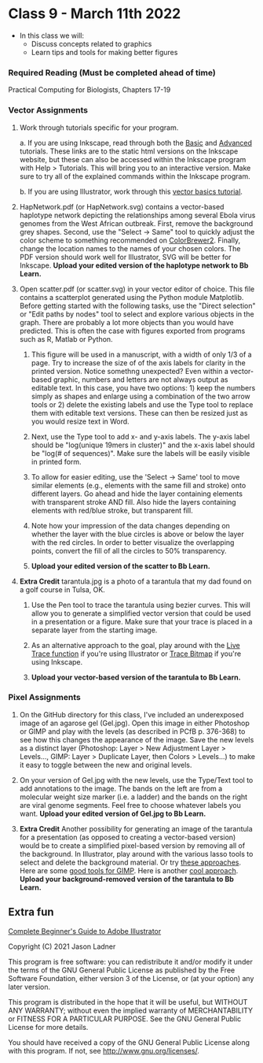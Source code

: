 # Class 9 - March 11th 2022
- In this class we will:
    - Discuss concepts related to graphics
    - Learn tips and tools for making better figures

### Required Reading (**Must be completed ahead of time**)
Practical Computing for Biologists, Chapters 17-19


### Vector Assignments

1. Work through tutorials specific for your program. 

    a. If you are using Inkscape, read through both the [Basic](https://inkscape.org/en/doc/tutorials/basic/tutorial-basic.html) and [Advanced](https://inkscape.org/en/doc/tutorials/advanced/tutorial-advanced.html) tutorials. These links are to the static html versions on the Inkscape website, but these can also be accessed within the Inkscape program with Help > Tutorials. This will bring you to an interactive version. Make sure to try all of the explained commands within the Inkscape program. 

    b. If you are using Illustrator, work through this [vector basics tutorial](https://www.youtube.com/watch?v=GFY0_EMVYDw&feature=youtu.be).


1. HapNetwork.pdf (or HapNetwork.svg) contains a vector-based haplotype network depicting the relationships among several Ebola virus genomes from the West African outbreak. First, remove the background grey shapes. Second, use the "Select -> Same" tool to quickly adjust the color scheme to something recommended on [ColorBrewer2](http://colorbrewer2.org). Finally, change the location names to the names of your chosen colors. The PDF version should work well for Illustrator, SVG will be better for Inkscape. **Upload your edited version of the haplotype network to Bb Learn.**

2. Open scatter.pdf (or scatter.svg) in your vector editor of choice. This file contains a scatterplot generated using the Python module Matplotlib. Before getting started with the following tasks, use the "Direct selection" or "Edit paths by nodes" tool to select and explore various objects in the graph. There are probably a lot more objects than you would have predicted. This is often the case with figures exported from programs such as R, Matlab or Python. 

    1. This figure will be used in a manuscript, with a width of only 1/3 of a page. Try to increase the size of of the axis labels for clarity in the printed version. Notice somethng unexpected? Even within a vector-based graphic, numbers and letters are not always output as editable text. In this case, you have two options: 1) keep the numbers simply as shapes and enlarge using a combination of the two arrow tools or 2) delete the existing labels and use the Type tool to replace them with editable text versions. These can then be resized just as you would resize text in Word. 

    2. Next, use the Type tool to add x- and y-axis labels. The y-axis label should be "log(unique 19mers in cluster)" and the x-axis label should be "log(# of sequences)". Make sure the labels will be easily visible in printed form. 

    3. To allow for easier editing, use the 'Select -> Same' tool to move similar elements (e.g., elements with the same fill and stroke) onto different layers. Go ahead and hide the layer containing elements with transparent stroke AND fill. Also hide the layers containing elements with red/blue stroke, but transparent fill. 

    4. Note how your impression of the data changes depending on whether the layer with the blue circles is above or below the layer with the red circles. In order to better visualize the overlapping points, convert the fill of all the circles to 50% transparency. 
    
    5. **Upload your edited version of the scatter to Bb Learn.**

3. **Extra Credit** tarantula.jpg is a photo of a tarantula that my dad found on a golf course in Tulsa, OK. 
    1. Use the Pen tool to trace the tarantula using bezier curves. This will allow you to generate a simplified vector version that could be used in a presentation or a figure. Make sure that your trace is placed in a separate layer from the starting image. 

    2. As an alternative approach to the goal, play around with the [Live Trace function](https://helpx.adobe.com/illustrator/using/tracing-artwork-live-trace-or.html) if you're using Illustrator or [Trace Bitmap](http://goinkscape.com/how-to-vectorize-in-inkscape/) if you're using Inkscape.
    
    3.  **Upload your vector-based version of the tarantula to Bb Learn.**


### Pixel Assignments

1. On the GitHub directory for this class, I've included an underexposed image of an agarose gel (Gel.jpg). Open this image in either Photoshop or GIMP and play with the levels (as described in PCfB p. 376-368) to see how this changes the appearance of the image. Save the new levels as a distinct layer (Photoshop: Layer > New Adjustment Layer > Levels..., GIMP: Layer > Duplicate Layer, then Colors > Levels...) to make it easy to toggle between the new and original levels.

2. On your version of Gel.jpg with the new levels, use the Type/Text tool to add annotations to the image. The bands on the left are from a molecular weight size marker (i.e. a ladder) and the bands on the right are viral genome segments. Feel free to choose whatever labels you want. **Upload your edited version of Gel.jpg to Bb Learn.**

3. **Extra Credit** Another possibility for generating an image of the tarantula for a presentation (as opposed to creating a vector-based version) would be to create a simplified pixel-based version by removing all of the background. In Illustrator, play around with the various lasso tools to select and delete the background material. Or try [these approaches](https://www.remove.bg/b/how-to-remove-background-image-in-photoshop).  Here are some [good tools for GIMP](https://docs.gimp.org/en/gimp-tutorial-quickie-separate.html). Here is another [cool approach](https://www.youtube.com/watch?v=XXReaZw013k). **Upload your background-removed version of the tarantula to Bb Learn.**

## Extra fun

[Complete Beginner's Guide to Adobe Illustrator](https://www.pgsd.org/cms/lib07/PA01916597/Centricity/Domain/202/illustrator_for_beginners_tastytuts.pdf)



Copyright (C) 2021  Jason Ladner

This program is free software: you can redistribute it and/or modify
it under the terms of the GNU General Public License as published by
the Free Software Foundation, either version 3 of the License, or
(at your option) any later version.

This program is distributed in the hope that it will be useful,
but WITHOUT ANY WARRANTY; without even the implied warranty of
MERCHANTABILITY or FITNESS FOR A PARTICULAR PURPOSE.  See the
GNU General Public License for more details.

You should have received a copy of the GNU General Public License
along with this program.  If not, see <http://www.gnu.org/licenses/>.



